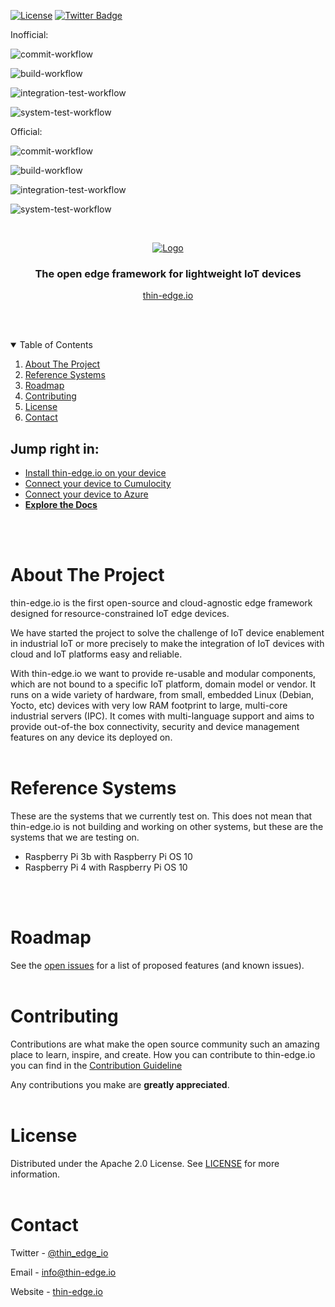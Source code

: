 [![License](https://img.shields.io/badge/License-Apache%202.0-blue.svg)](LICENSE.txt)
[![Twitter Badge](https://img.shields.io/twitter/follow/thin_edge_io?style=social)](https://twitter.com/thin_edge_io)


Inofficial:

![commit-workflow](https://github.com/abelikt/thin-edge.io/actions/workflows/commit-workflow.yml/badge.svg)

![build-workflow](https://github.com/abelikt/thin-edge.io/actions/workflows/build-workflow.yml/badge.svg)

![integration-test-workflow](https://github.com/abelikt/thin-edge.io/actions/workflows/integration-test-workflow.yml/badge.svg)

![system-test-workflow](https://github.com/abelikt/thin-edge.io/actions/workflows/system-test-workflow.yml/badge.svg)

Official:

![commit-workflow](https://github.com/thin-edge/thin-edge.io/actions/workflows/commit-workflow.yml/badge.svg)

![build-workflow](https://github.com/thin-edge/thin-edge.io/actions/workflows/build-workflow.yml/badge.svg)

![integration-test-workflow](https://github.com/thin-edge/thin-edge.io/actions/workflows/integration-test-workflow.yml/badge.svg)

![system-test-workflow](https://github.com/thin-edge/thin-edge.io/actions/workflows/system-test-workflow.yml/badge.svg)



<!-- PROJECT LOGO -->
<br />
<p align="center">
  <a href="https://thin-edge.io">
    <img src="images/thin-edge-logo.png" alt="Logo">
  </a>

  <h3 align="center">The open edge framework for lightweight IoT devices</h3>
  <p align="center"><a href="https://thin-edge.io">thin-edge.io</a></p>
  <br />
  <br />
</p>



<!-- TABLE OF CONTENTS -->
<details open="open">
  <summary>Table of Contents</summary>
  <ol>
    <li><a href="#about-the-project">About The Project</a></li>
    <li><a href="#reference-systems">Reference Systems</a></li>
    <li><a href="#roadmap">Roadmap</a></li>
    <li><a href="#contributing">Contributing</a></li>
    <li><a href="#license">License</a></li>
    <li><a href="#contact">Contact</a></li>
  </ol>
</details>

## Jump right in:
* [Install thin-edge.io on your device](docs/src/howto-guides/002_installation.md)
* [Connect your device to Cumulocity](docs/src/tutorials/connect-c8y.md)
* [Connect your device to Azure](docs/src/tutorials/connect-azure.md)
* [**Explore the Docs**](docs/src/SUMMARY.md)
<br/>
<br/>


<!-- ABOUT THE PROJECT -->
# About The Project

thin-edge.io is the first open-source and cloud-agnostic edge framework designed for resource-constrained IoT edge devices.  

We have started the project to solve the challenge of IoT device enablement in industrial IoT or more precisely to make the integration of IoT devices with cloud and IoT platforms easy and reliable.  

With thin-edge.io we want to provide re-usable and modular components, which are not bound to a specific IoT platform, domain model or vendor. It runs on a wide variety of hardware, from small, embedded Linux (Debian, Yocto, etc) devices with very low RAM footprint to large, multi-core industrial servers (IPC). It comes with multi-language support and aims to provide out-of-the box connectivity, security and device management features on any device its deployed on.
<br/>
<br/>


<!-- REFERENCESYSTEMS -->

# Reference Systems
These are the systems that we currently test on. This does not mean that thin-edge.io is not building and working on other systems, but these are the systems that we are testing on.


* Raspberry Pi 3b with Raspberry Pi OS 10
* Raspberry Pi 4 with Raspberry Pi OS 10
<br/>
<br/>

<!-- ROADMAP -->
# Roadmap

See the [open issues](https://github.com/thin-edge/thin-edge.io/issues) for a list of proposed features (and known issues).
<br/>
<br/>

<!-- CONTRIBUTING -->
# Contributing
Contributions are what make the open source community such an amazing place to learn, inspire, and create.
How you can contribute to thin-edge.io you can find in the [Contribution Guideline](CONTRIBUTING.md)

Any contributions you make are **greatly appreciated**.
<br/>
<br/>

<!-- LICENSE -->
# License

Distributed under the Apache 2.0 License. See [LICENSE](LICENSE.txt) for more information.
<br/>
<br/>

<!-- CONTACT -->
# Contact

Twitter - [@thin_edge_io](https://twitter.com/thin_edge_io)

Email - [info@thin-edge.io](mailto:info@thin-edge.io)

Website - [thin-edge.io](https://thin-edge.io)
